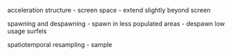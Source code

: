 acceleration structure
    - screen space
    - extend slightly beyond screen

spawning and despawning
    - spawn in less populated areas
    - despawn low usage surfels

spatiotemporal resampling
    - sample 
